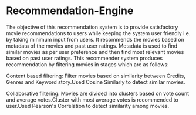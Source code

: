 # Recommendation-Engine

The objective of this recommendation system is to provide satisfactory movie recommendations to users while keeping the system user friendly i.e. by taking minimum input from users. It recommends the movies based on metadata of the movies and past user ratings. Metadata is used to find similar movies as per user preference and then find most relevant movies based on past user ratings. This recommender system produces recommendation by filtering movies in  stages which are as follows:

Content based filtering: 
Filter movies based on similarity between Credits, Genres and Keyword story.Used Cosine Similarly to detect similar movies.

Collaborative filtering:
Movies are divided into clusters based on vote count and average votes.Cluster with most average votes is recommended to user.Used Pearson's Correlation to detect similarity among movies.
